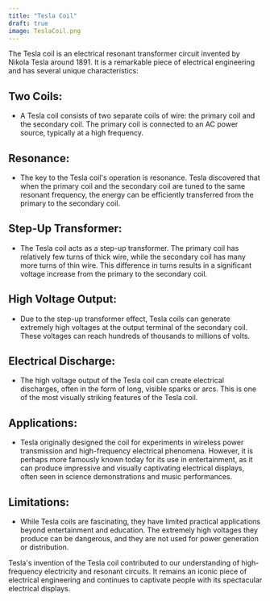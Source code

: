 ```yaml
---
title: "Tesla Coil"
draft: true
image: TeslaCoil.png
---
```


The Tesla coil is an electrical resonant transformer circuit invented by Nikola Tesla around 1891. It is a remarkable piece of electrical engineering and has several unique characteristics:

## Two Coils:
   - A Tesla coil consists of two separate coils of wire: the primary coil and the secondary coil. The primary coil is connected to an AC power source, typically at a high frequency. 

## Resonance:
   - The key to the Tesla coil's operation is resonance. Tesla discovered that when the primary coil and the secondary coil are tuned to the same resonant frequency, the energy can be efficiently transferred from the primary to the secondary coil.

## Step-Up Transformer:
   - The Tesla coil acts as a step-up transformer. The primary coil has relatively few turns of thick wire, while the secondary coil has many more turns of thin wire. This difference in turns results in a significant voltage increase from the primary to the secondary coil.

## High Voltage Output:
   - Due to the step-up transformer effect, Tesla coils can generate extremely high voltages at the output terminal of the secondary coil. These voltages can reach hundreds of thousands to millions of volts.

## Electrical Discharge:
   - The high voltage output of the Tesla coil can create electrical discharges, often in the form of long, visible sparks or arcs. This is one of the most visually striking features of the Tesla coil.

## Applications:
   - Tesla originally designed the coil for experiments in wireless power transmission and high-frequency electrical phenomena. However, it is perhaps more famously known today for its use in entertainment, as it can produce impressive and visually captivating electrical displays, often seen in science demonstrations and music performances.

## Limitations:
   - While Tesla coils are fascinating, they have limited practical applications beyond entertainment and education. The extremely high voltages they produce can be dangerous, and they are not used for power generation or distribution.

Tesla's invention of the Tesla coil contributed to our understanding of high-frequency electricity and resonant circuits. It remains an iconic piece of electrical engineering and continues to captivate people with its spectacular electrical displays.
